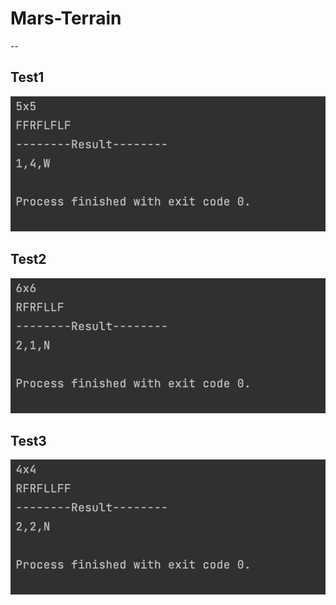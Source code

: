 # Mars-Terrain

--

## Test1
![Test1](Test1.png)
## Test2
![Test2](Test2.png)
## Test3
![Test3](Test3.png)
